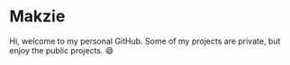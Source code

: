 # Makzie
Hi, welcome to my personal GitHub. Some of my projects are private, but enjoy the public projects. :smile: